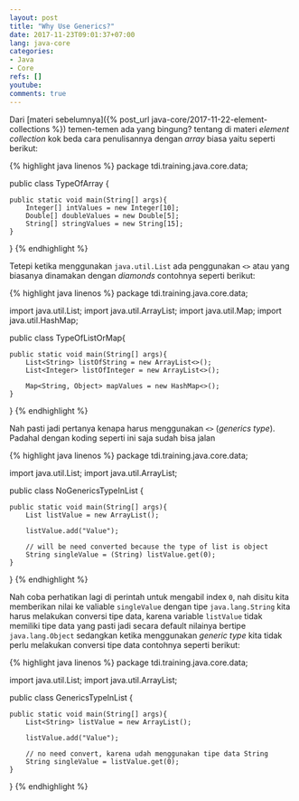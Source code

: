 ```yaml
---
layout: post
title: "Why Use Generics?"
date: 2017-11-23T09:01:37+07:00
lang: java-core
categories:
- Java
- Core
refs: []
youtube: 
comments: true
---
```


Dari [materi sebelumnya]({% post_url java-core/2017-11-22-element-collections %}) temen-temen ada yang bingung? tentang di materi _element collection_ kok beda cara penulisannya dengan _array_ biasa yaitu seperti berikut:

{% highlight java linenos %}
package tdi.training.java.core.data;

public class TypeOfArray {

    public static void main(String[] args){
        Integer[] intValues = new Integer[10];
        Double[] doubleValues = new Double[5];
        String[] stringValues = new String[15];
    }

}
{% endhighlight %}

Tetepi ketika menggunakan `java.util.List` ada penggunakan `<>` atau yang biasanya dinamakan dengan _diamonds_ contohnya seperti berikut:


{% highlight java linenos %}
package tdi.training.java.core.data;

import java.util.List;
import java.util.ArrayList;
import java.util.Map;
import java.util.HashMap;

public class TypeOfListOrMap{

    public static void main(String[] args){
        List<String> listOfString = new ArrayList<>();
        List<Integer> listOfInteger = new ArrayList<>();

        Map<String, Object> mapValues = new HashMap<>();
    }
}
{% endhighlight %}

Nah pasti jadi pertanya kenapa harus menggunakan `<>` (_generics type_). Padahal dengan koding seperti ini saja sudah bisa jalan

{% highlight java linenos %}
package tdi.training.java.core.data;

import java.util.List;
import java.util.ArrayList;

public class NoGenericsTypeInList {

    public static void main(String[] args){
        List listValue = new ArrayList();

        listValue.add("Value");

        // will be need converted because the type of list is object
        String singleValue = (String) listValue.get(0);
    }
}
{% endhighlight %}

Nah coba perhatikan lagi di perintah untuk mengabil index `0`, nah disitu kita memberikan nilai ke valiable `singleValue` dengan tipe `java.lang.String` kita harus melakukan conversi tipe data, karena variable `listValue` tidak memiliki tipe data yang pasti jadi secara default nilainya bertipe `java.lang.Object` sedangkan ketika menggunakan _generic type_ kita tidak perlu melakukan conversi tipe data contohnya seperti berikut:

 {% highlight java linenos %}
package tdi.training.java.core.data;

import java.util.List;
import java.util.ArrayList;

public class GenericsTypeInList {

    public static void main(String[] args){
        List<String> listValue = new ArrayList();

        listValue.add("Value");

        // no need convert, karena udah menggunakan tipe data String
        String singleValue = listValue.get(0);
    }
}
{% endhighlight %}